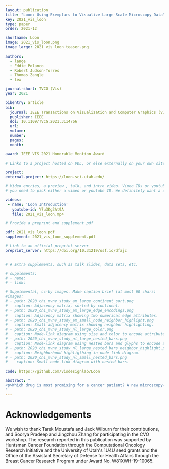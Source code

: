```yaml
---
layout: publication
title: "Loon: Using Exemplars to Visualize Large-Scale Microscopy Data"
key: 2021_vis_loon
type: paper
order: 2021-12

shortname: Loon
image: 2021_vis_loon.png
image_large: 2021_vis_loon_teaser.png

authors:
  - lange
  - Eddie Polanco
  - Robert Judson-Torres
  - Thomas Zangle
  - lex

journal-short: TVCG (Vis)
year: 2021

bibentry: article
bib:
  journal: IEEE Transactions on Visualization and Computer Graphics (VIS)
  publisher: IEEE
  doi: 10.1109/TVCG.2021.3114766
  url: 
  volume: 
  number:
  pages:
  month:

award: IEEE VIS 2021 Honorable Mention Award

# Links to a project hosted on VDL, or else externally on your own site

project:
external-project: https://loon.sci.utah.edu/

# Video entries, a preview , talk, and intro video. Vimeo IDs or youtube IDs are supported
# you need to pick either a vimeo or youtube ID. We definitely want a downloadable video too.

videos:
 - name: 'Loon Introduction'
   youtube-id: Y7u3Kg3At9A
   file: 2021_vis_loon.mp4

# Provide a preprint and supplement pdf

pdf: 2021_vis_loon.pdf
supplement: 2021_vis_loon_supplement.pdf

# Link to an official preprint server
preprint_server: https://doi.org/10.31219/osf.io/dfajc


# # Extra supplements, such as talk slides, data sets, etc.

# supplements:
# - name:
# - link:

# Supplemental, cc-by images. Make caption brief (at most 60 chars)
#images:
# - path: 2020_chi_mvnv_study_am_large_continent_sort.png
#   caption: Adjacency matrix, sorted by continent.
# - path: 2020_chi_mvnv_study_am_large_edge_encodings.png
#   caption: Adjacency matrix showing two numerical edge attributes.
# - path: 2020_chi_mvnv_study_am_small_node_neighbor_highlight.png
#   caption: Small adjacency matrix showing neighbor highlighting.
# - path: 2020_chi_mvnv_study_nl_large_color.png
#   caption: Node-link diagram using size and color to encode attributes.
# - path: 2020_chi_mvnv_study_nl_large_nested_bars.png
#   caption: Node-link diagram using nested bars and glyphs to encode attributes.
# - path: 2020_chi_mvnv_study_nl_large_nested_bars_neighbor_highlight.png
#   caption: Neighborhood highligthing in node-link diagram.
# - path: 2020_chi_mvnv_study_nl_small_nested_bars.png
#    caption: Small node-link diagram with nested bars.

code: https://github.com/visdesignlab/Loon

abstract: "
<p>Which drug is most promising for a cancer patient? A new microscopy-based approach for measuring the mass of individual cancer cells treated with different drugs promises to answer this question in only a few hours. However, the analysis pipeline for extracting data from these images is still far from complete automation: human intervention is necessary for quality control for preprocessing steps such as segmentation,  adjusting filters, removing noise, and analyzing the result. To address this workflow, we developed Loon, a visualization tool for analyzing drug screening data based on quantitative phase microscopy imaging. Loon visualizes both derived data such as growth rates and imaging data. Since the images are collected automatically at a large scale, manual inspection of images and segmentations is infeasible. However, reviewing representative samples of cells is essential, both for quality control and for data analysis. We introduce a new approach for choosing and visualizing representative exemplar cells that retain a close connection to the low-level data. By tightly integrating the derived data visualization capabilities with the novel exemplar visualization and providing selection and filtering capabilities, Loon is well suited for making decisions about which drugs are suitable for a specific patient.</p>
"
---
```


# Acknowledgements

We wish to thank Tarek Moustafa and Jack Wilburn for their contributions, and Soorya Pradeep and Jingzhou Zhang for participating in the CVO workshop. The research reported in this publication was supported by Huntsman Cancer Foundation through the Computational Oncology Research Initiative and the University of Utah's 1U4U seed grants and the Office of the Assistant Secretary of Defense for Health Affairs through the Breast Cancer Research Program under Award No. W81XWH-19-10065.
